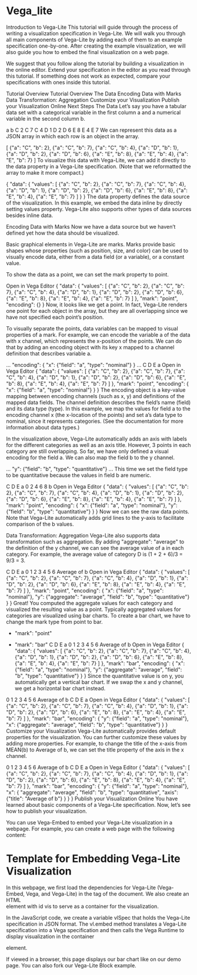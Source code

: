 # Vega_lite
Introduction to Vega-Lite
This tutorial will guide through the process of writing a visualization specification in Vega-Lite. We will walk you through all main components of Vega-Lite by adding each of them to an example specification one-by-one. After creating the example visualization, we will also guide you how to embed the final visualization on a web page.

We suggest that you follow along the tutorial by building a visualization in the online editor. Extend your specification in the editor as you read through this tutorial. If something does not work as expected, compare your specifications with ones inside this tutorial.

Tutorial Overview
Tutorial Overview
The Data
Encoding Data with Marks
Data Transformation: Aggregation
Customize your Visualization
Publish your Visualization Online
Next Steps
The Data
Let’s say you have a tabular data set with a categorical variable in the first column a and a numerical variable in the second column b.

a	b
C	2
C	7
C	4
D	1
D	2
D	6
E	8
E	4
E	7
We can represent this data as a JSON array in which each row is an object in the array.

[
  {"a": "C", "b": 2},
  {"a": "C", "b": 7},
  {"a": "C", "b": 4},
  {"a": "D", "b": 1},
  {"a": "D", "b": 2},
  {"a": "D", "b": 6},
  {"a": "E", "b": 8},
  {"a": "E", "b": 4},
  {"a": "E", "b": 7}
]
To visualize this data with Vega-Lite, we can add it directly to the data property in a Vega-Lite specification. (Note that we reformatted the array to make it more compact.)

{
  "data": {
    "values": [
      {"a": "C", "b": 2}, {"a": "C", "b": 7}, {"a": "C", "b": 4},
      {"a": "D", "b": 1}, {"a": "D", "b": 2}, {"a": "D", "b": 6},
      {"a": "E", "b": 8}, {"a": "E", "b": 4}, {"a": "E", "b": 7}
    ]
  }
}
The data property defines the data source of the visualization. In this example, we embed the data inline by directly setting values property. Vega-Lite also supports other types of data sources besides inline data.

Encoding Data with Marks
Now we have a data source but we haven’t defined yet how the data should be visualized.

Basic graphical elements in Vega-Lite are marks. Marks provide basic shapes whose properties (such as position, size, and color) can be used to visually encode data, either from a data field (or a variable), or a constant value.

To show the data as a point, we can set the mark property to point.

Open in Vega Editor
{
  "data": {
    "values": [
      {"a": "C", "b": 2}, {"a": "C", "b": 7}, {"a": "C", "b": 4},
      {"a": "D", "b": 1}, {"a": "D", "b": 2}, {"a": "D", "b": 6},
      {"a": "E", "b": 8}, {"a": "E", "b": 4}, {"a": "E", "b": 7}
    ]
  },
  "mark": "point",
  "encoding": {}
}
Now, it looks like we get a point. In fact, Vega-Lite renders one point for each object in the array, but they are all overlapping since we have not specified each point’s position.

To visually separate the points, data variables can be mapped to visual properties of a mark. For example, we can encode the variable a of the data with x channel, which represents the x-position of the points. We can do that by adding an encoding object with its key x mapped to a channel definition that describes variable a.

...
"encoding": {
  "x": {"field": "a", "type": "nominal"}
}
...
C
D
E
a
Open in Vega Editor
{
  "data": {
    "values": [
      {"a": "C", "b": 2}, {"a": "C", "b": 7}, {"a": "C", "b": 4},
      {"a": "D", "b": 1}, {"a": "D", "b": 2}, {"a": "D", "b": 6},
      {"a": "E", "b": 8}, {"a": "E", "b": 4}, {"a": "E", "b": 7}
    ]
  },
  "mark": "point",
  "encoding": {
    "x": {"field": "a", "type": "nominal"}
  }
}
The encoding object is a key-value mapping between encoding channels (such as x, y) and definitions of the mapped data fields. The channel definition describes the field’s name (field) and its data type (type). In this example, we map the values for field a to the encoding channel x (the x-location of the points) and set a’s data type to nominal, since it represents categories. (See the documentation for more information about data types.)

In the visualization above, Vega-Lite automatically adds an axis with labels for the different categories as well as an axis title. However, 3 points in each category are still overlapping. So far, we have only defined a visual encoding for the field a. We can also map the field b to the y channel.

...
"y": {"field": "b", "type": "quantitative"}
...
This time we set the field type to be quantitative because the values in field b are numeric.

C
D
E
a
0
2
4
6
8
b
Open in Vega Editor
{
  "data": {
    "values": [
      {"a": "C", "b": 2}, {"a": "C", "b": 7}, {"a": "C", "b": 4},
      {"a": "D", "b": 1}, {"a": "D", "b": 2}, {"a": "D", "b": 6},
      {"a": "E", "b": 8}, {"a": "E", "b": 4}, {"a": "E", "b": 7}
    ]
  },
  "mark": "point",
  "encoding": {
    "x": {"field": "a", "type": "nominal"},
    "y": {"field": "b", "type": "quantitative"}
  }
}
Now we can see the raw data points. Note that Vega-Lite automatically adds grid lines to the y-axis to facilitate comparison of the b values.

Data Transformation: Aggregation
Vega-Lite also supports data transformation such as aggregation. By adding "aggregate": "average" to the definition of the y channel, we can see the average value of a in each category. For example, the average value of category D is (1 + 2 + 6)/3 = 9/3 = 3.

C
D
E
a
0
1
2
3
4
5
6
Average of b
Open in Vega Editor
{
  "data": {
    "values": [
      {"a": "C", "b": 2}, {"a": "C", "b": 7}, {"a": "C", "b": 4},
      {"a": "D", "b": 1}, {"a": "D", "b": 2}, {"a": "D", "b": 6},
      {"a": "E", "b": 8}, {"a": "E", "b": 4}, {"a": "E", "b": 7}
    ]
  },
  "mark": "point",
  "encoding": {
    "x": {"field": "a", "type": "nominal"},
    "y": {"aggregate": "average", "field": "b", "type": "quantitative"}
  }
}
Great! You computed the aggregate values for each category and visualized the resulting value as a point. Typically aggregated values for categories are visualized using bar charts. To create a bar chart, we have to change the mark type from point to bar.

- "mark": "point"
+ "mark": "bar"
C
D
E
a
0
1
2
3
4
5
6
Average of b
Open in Vega Editor
{
  "data": {
    "values": [
      {"a": "C", "b": 2}, {"a": "C", "b": 7}, {"a": "C", "b": 4},
      {"a": "D", "b": 1}, {"a": "D", "b": 2}, {"a": "D", "b": 6},
      {"a": "E", "b": 8}, {"a": "E", "b": 4}, {"a": "E", "b": 7}
    ]
  },
  "mark": "bar",
  "encoding": {
    "x": {"field": "a", "type": "nominal"},
    "y": {"aggregate": "average", "field": "b", "type": "quantitative"}
  }
}
Since the quantitative value is on y, you automatically get a vertical bar chart. If we swap the x and y channel, we get a horizontal bar chart instead.

0
1
2
3
4
5
6
Average of b
C
D
E
a
Open in Vega Editor
{
  "data": {
    "values": [
      {"a": "C", "b": 2}, {"a": "C", "b": 7}, {"a": "C", "b": 4},
      {"a": "D", "b": 1}, {"a": "D", "b": 2}, {"a": "D", "b": 6},
      {"a": "E", "b": 8}, {"a": "E", "b": 4}, {"a": "E", "b": 7}
    ]
  },
  "mark": "bar",
  "encoding": {
    "y": {"field": "a", "type": "nominal"},
    "x": {"aggregate": "average", "field": "b", "type": "quantitative"}
  }
}
Customize your Visualization
Vega-Lite automatically provides default properties for the visualization. You can further customize these values by adding more properties. For example, to change the title of the x-axis from MEAN(b) to Average of b, we can set the title property of the axis in the x channel.

0
1
2
3
4
5
6
Average of b
C
D
E
a
Open in Vega Editor
{
  "data": {
    "values": [
      {"a": "C", "b": 2}, {"a": "C", "b": 7}, {"a": "C", "b": 4},
      {"a": "D", "b": 1}, {"a": "D", "b": 2}, {"a": "D", "b": 6},
      {"a": "E", "b": 8}, {"a": "E", "b": 4}, {"a": "E", "b": 7}
    ]
  },
  "mark": "bar",
  "encoding": {
    "y": {"field": "a", "type": "nominal"},
    "x": {
      "aggregate": "average", "field": "b", "type": "quantitative",
      "axis": {"title": "Average of b"}
    }
  }
}
Publish your Visualization Online
You have learned about basic components of a Vega-Lite specification. Now, let’s see how to publish your visualization.

You can use Vega-Embed to embed your Vega-Lite visualization in a webpage. For example, you can create a web page with the following content:

<!DOCTYPE html>
<head>
  <title>Vega Lite Bar Chart</title>
  <meta charset="utf-8">

  <script src="https://cdn.jsdelivr.net/npm/vega@4.3.0/build/vega.js"></script>
  <script src="https://cdn.jsdelivr.net/npm/vega-lite@3.0.0-rc8/build/vega-lite.js"></script>
  <script src="https://cdn.jsdelivr.net/npm/vega-embed@3.20.0/build/vega-embed.js"></script>

  <style media="screen">
    /* Add space between Vega-Embed links  */
    .vega-actions a {
      margin-right: 5px;
    }
  </style>
</head>
<body>
  <h1>Template for Embedding Vega-Lite Visualization</h1>
  <!-- Container for the visualization -->
  <div id="vis"></div>

  <script>
  // Assign the specification to a local variable vlSpec.
  var vlSpec = {
    "$schema": "https://vega.github.io/schema/vega-lite/v3.json",
    "data": {
      "values": [
        {"a": "C", "b": 2}, {"a": "C", "b": 7}, {"a": "C", "b": 4},
        {"a": "D", "b": 1}, {"a": "D", "b": 2}, {"a": "D", "b": 6},
        {"a": "E", "b": 8}, {"a": "E", "b": 4}, {"a": "E", "b": 7}
      ]
    },
    "mark": "bar",
    "encoding": {
      "y": {"field": "a", "type": "nominal"},
      "x": {
        "aggregate": "average", "field": "b", "type": "quantitative",
        "axis": {
          "title": "Average of b"
        }
      }
    }
  };

  // Embed the visualization in the container with id `vis`
  vegaEmbed("#vis", vlSpec);
  </script>
</body>
</html>
In this webpage, we first load the dependencies for Vega-Lite (Vega-Embed, Vega, and Vega-Lite) in the <head/> tag of the document. We also create an HTML <div/> element with id vis to serve as a container for the visualization.

In the JavaScript code, we create a variable vlSpec that holds the Vega-Lite specification in JSON format. The vl.embed method translates a Vega-Lite specification into a Vega specification and then calls the Vega Runtime to display visualization in the container <div/> element.

If viewed in a browser, this page displays our bar chart like on our demo page. You can also fork our Vega-Lite Block example.
